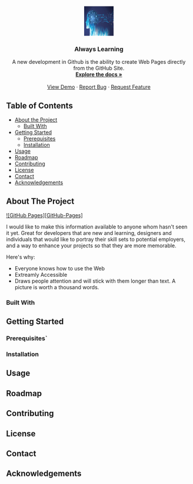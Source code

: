 
<!-- PROJECT LOGO -->
<br />
<p align="center">
    <img src="images/logo.png" alt="Logo" width="80" height="80">

  <h3 align="center">Always Learning</h3>

  <p align="center">
    A new development in Github is the ability to create Web Pages directly from the GitHub Site. 
    <br />
    <a href="https://github.com/othneildrew/Best-README-Template"><strong>Explore the docs »</strong></a>
    <br />
    <br />
    <a href="https://github.com/othneildrew/Best-README-Template">View Demo</a>
    ·
    <a href="https://github.com/othneildrew/Best-README-Template/issues">Report Bug</a>
    ·
    <a href="https://github.com/othneildrew/Best-README-Template/issues">Request Feature</a>
  </p>
</p>



<!-- TABLE OF CONTENTS -->
## Table of Contents

* [About the Project](#about-the-project)
  * [Built With](#built-with)
* [Getting Started](#getting-started)
  * [Prerequisites](#prerequisites)
  * [Installation](#installation)
* [Usage](#usage)
* [Roadmap](#roadmap)
* [Contributing](#contributing)
* [License](#license)
* [Contact](#contact)
* [Acknowledgements](#acknowledgements)



<!-- ABOUT THE PROJECT -->
## About The Project

[![GitHub Pages][GitHub-Pages]](https://pages.github.com/)

I would like to make this information available to anyone whom hasn't seen it yet. Great for developers that are new and learning, designers and individuals that would like to portray their skill sets to potential employers, and a way to enhance your projects so that they are more memorable. 

Here's why:
* Everyone knows how to use the Web
* Extreamly Accessible
* Draws people attention and will stick with them longer than text. A picture is worth a thousand words.

### Built With

<!-- GETTING STARTED -->
## Getting Started

### Prerequisites`

### Installation


<!-- USAGE EXAMPLES -->
## Usage

<!-- ROADMAP -->
## Roadmap


<!-- CONTRIBUTING -->
## Contributing

<!-- LICENSE -->
## License

<!-- CONTACT -->
## Contact

<!-- ACKNOWLEDGEMENTS -->
## Acknowledgements
